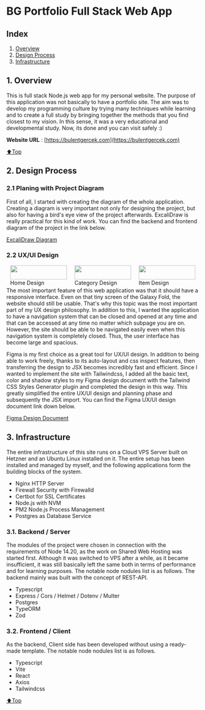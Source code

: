 # BG Portfolio Full Stack Web App<a name="0"></a>

## Index

1. [Overview](#1)
2. [Design Process](#2)
3. [Infrastructure](#3)

## 1. Overview<a name="1"></a>

This is full stack Node.js web app for my personal website. The purpose of this application was not basically to have a
portfolio site. The aim was to develop my programming culture by trying many techniques while learning and to create a
full study by bringing together the methods that you find closest to my vision. In this sense, it was a very educational
and developmental study. Now, its done and you can visit safely :)

**Website URL** : [https://bulentgercek.com](https://bulentgercek.com)

[⬆Top](#0)

## 2. Design Process<a name="2"></a>

### 2.1 Planing with Project Diagram<a name=2.1></a>

First of all, I started with creating the diagram of the whole application. Creating a diagram is very important not
only for designing the project, but also for having a bird's eye view of the project afterwards. ExcaliDraw is really
practical for this kind of work. You can find the backend and frontend diagram of the project in the link below.

[ExcaliDraw Diagram](https://excalidraw.com/#json=3YvuOeEc6Gk5Fc9wLnsey,sIX72SjLDa1vwJivWzJDaA)

### 2.2 UX/UI Design<a name="2.2"></a>

<div style="display: flex; margin-bottom: 20px">
  <figure style="width: 33%; margin: 0 2%;">
    <img src="https://bulentgercek.com/uploads/1684493437928-bg_portfolio_01.png" style="width: 100%;"/>
    <figcaption>Home Design</figcaption>
  </figure>
  <figure style="width: 33%; margin: 0 2%;">
    <img src="https://bulentgercek.com/uploads/1684493533478-bg_portfolio_02.png" style="width: 100%;"/> 
    <figcaption>Category Design</figcaption>
  </figure>
  <figure style="width: 33%; margin: 0 2%;">
    <img src="https://bulentgercek.com/uploads/1684493553554-bg_portfolio_03.png" style="width: 100%;"/>
    <figcaption>Item Design</figcaption>
  </figure>
</div>

The most important feature of this web application was that it should have a responsive interface. Even on that tiny
screen of the Galaxy Fold, the website should still be usable. That's why this topic was the most important part of my
UX design philosophy. In addition to this, I wanted the application to have a navigation system that can be closed and
opened at any time and that can be accessed at any time no matter which subpage you are on. However, the site should be
able to be navigated easily even when this navigation system is completely closed. Thus, the user interface has become
large and spacious.

Figma is my first choice as a great tool for UX/UI design. In addition to being able to work freely, thanks to its
auto-layout and css inspect features, then transferring the design to JSX becomes incredibly fast and efficient. Since I
wanted to implement the site with Tailwindcss, I added all the basic text, color and shadow styles to my Figma design
document with the Tailwind CSS Styles Generator plugin and completed the design in this way. This greatly simplified the
entire UX/UI design and planning phase and subsequently the JSX import. You can find the Figma UX/UI design document
link down below.

[Figma Design Document](https://www.figma.com/file/wdl51nPNboUFB99sJ6M0rs/BG-Portfolio?type=design&node-id=67%3A2&t=grt8tlqdWWqyc3WQ-1)

## 3. Infrastructure<a name="3"></a>

The entire infrastructure of this site runs on a Cloud VPS Server built on Hetzner and an Ubuntu Linux installed on it.
The entire setup has been installed and managed by myself, and the following applications form the building blocks of
the system.

- Nginx HTTP Server
- Firewall Security with Firewalld
- Certbot for SSL Certificates
- Node.js with NVM
- PM2 Node.js Process Management
- Postgres as Database Service

### 3.1. Backend / Server<a name="3.1"></a>

The modules of the project were chosen in connection with the requirements of Node 14.20, as the work on Shared Web
Hosting was started first. Although it was switched to VPS after a while, as it became insufficient, it was still
basically left the same both in terms of performance and for learning purposes. The notable node nodules list is as
follows. The backend mainly was built with the concept of REST-API.

- Typescript
- Express / Cors / Helmet / Dotenv / Multer
- Postgres
- TypeORM
- Zod

### 3.2. Frontend / Client<a name="3.2"></a>

As the backend, Client side has been developed without using a ready-made template. The notable node nodules list is as
follows.

- Typescript
- Vite
- React
- Axios
- Tailwindcss

[⬆Top](#0)
